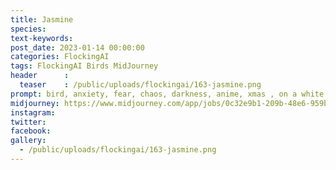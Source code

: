 ```yaml
---
title: Jasmine
species: 
text-keywords: 
post_date: 2023-01-14 00:00:00
categories: FlockingAI
tags: FlockingAI Birds MidJourney 
header      :
  teaser    : /public/uploads/flockingai/163-jasmine.png
prompt: bird, anxiety, fear, chaos, darkness, anime, xmas , on a white background
midjourney: https://www.midjourney.com/app/jobs/0c32e9b1-209b-48e6-959b-ad7477c8fcf4
instagram: 
twitter: 
facebook: 
gallery: 
  - /public/uploads/flockingai/163-jasmine.png
---
```

